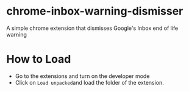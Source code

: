 # chrome-inbox-warning-dismisser
A simple chrome extension that dismisses Google's Inbox end of life warning


# How to Load
* Go to the extensions and turn on the developer mode
* Click on `Load unpacked`and load the folder of the extension.

